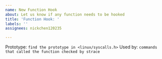 ```yaml
---
name: New Function Hook
about: Let us know if any function needs to be hooked
title: 'Function Hook: '
labels: ''
assignees: nickchen120235

---
```


Prototype: `find the prototype in <linux/syscalls.h>`
Used by: `commands that called the function checked by strace`
